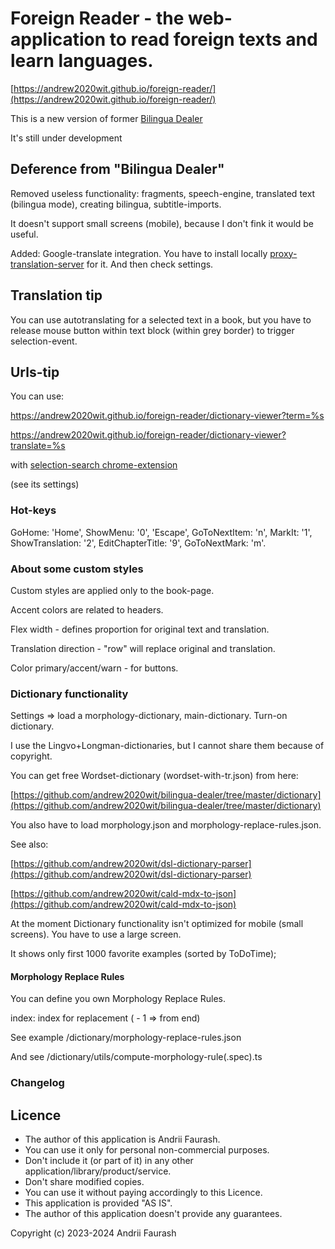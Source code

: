 # Foreign Reader - the web-application to read foreign texts and learn languages.

[https://andrew2020wit.github.io/foreign-reader/](https://andrew2020wit.github.io/foreign-reader/)

This is a new version of former [Bilingua Dealer](https://github.com/andrew2020wit/bilingua-dealer)

It's still under development

## Deference from  "Bilingua Dealer"

Removed useless functionality: fragments, speech-engine, translated text (bilingua mode),
creating bilingua, subtitle-imports.

It doesn't support small screens (mobile), because I don't fink it would be useful.

Added: Google-translate integration. You have to install locally
[proxy-translation-server](https://github.com/andrew2020wit/proxy-translation-server)
for it. And then check settings.

## Translation tip

You can use autotranslating for a selected text in a book,
but you have to release mouse button within text block (within grey border) to trigger selection-event.

## Urls-tip

You can use:

https://andrew2020wit.github.io/foreign-reader/dictionary-viewer?term=%s

https://andrew2020wit.github.io/foreign-reader/dictionary-viewer?translate=%s

with [selection-search chrome-extension](https://chromewebstore.google.com/detail/selection-search/gipnlpdeieaidmmeaichnddnmjmcakoe)

(see its settings)

### Hot-keys

GoHome: 'Home', ShowMenu: '0', 'Escape', GoToNextItem: 'n', MarkIt: '1',
ShowTranslation: '2', EditChapterTitle: '9', GoToNextMark: 'm'.

### About some custom styles

Custom styles are applied only to the book-page.

Accent colors are related to headers.

Flex width - defines proportion for original text and translation.

Translation direction - "row" will replace original and translation.

Color primary/accent/warn - for buttons.

### Dictionary functionality

Settings => load a morphology-dictionary, main-dictionary. Turn-on dictionary.

I use the Lingvo+Longman-dictionaries, but I cannot share them because of copyright.

You can get free Wordset-dictionary (wordset-with-tr.json) from here:

[https://github.com/andrew2020wit/bilingua-dealer/tree/master/dictionary](https://github.com/andrew2020wit/bilingua-dealer/tree/master/dictionary)

You also have to load morphology.json and morphology-replace-rules.json.

See also:

[https://github.com/andrew2020wit/dsl-dictionary-parser](https://github.com/andrew2020wit/dsl-dictionary-parser)

[https://github.com/andrew2020wit/cald-mdx-to-json](https://github.com/andrew2020wit/cald-mdx-to-json)

At the moment Dictionary functionality isn't  optimized for mobile (small screens). You have to use a large screen.

It shows only first 1000 favorite examples (sorted by ToDoTime);

#### Morphology Replace Rules

You can define you own Morphology Replace Rules.

index: index for replacement ( - 1 => from end)

See example /dictionary/morphology-replace-rules.json

And see /dictionary/utils/compute-morphology-rule(.spec).ts

### Changelog


## Licence

- The author of this application is Andrii Faurash.
- You can use it only for personal non-commercial purposes.
- Don't include it (or part of it) in any other application/library/product/service.
- Don't share modified copies.
- You can use it without paying accordingly to this Licence.
- This application is provided "AS IS".
- The author of this application doesn't provide any guarantees.

Copyright (c) 2023-2024 Andrii Faurash
